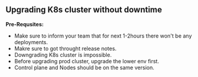 ## Upgrading K8s cluster without downtime

**Pre-Requsites:**

- Make sure to inform your team that for next 1-2hours there won't be any deployments.<br>
- Makre sure to got throught release notes.
- Downgrading K8s cluster is impossible.
- Before upgrading prod cluster, upgrade the lower env first.
- Control plane and Nodes should be on the same version.
